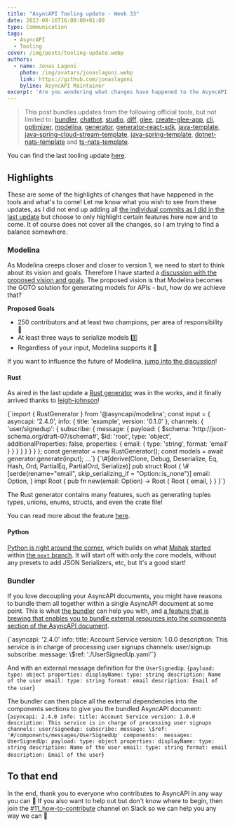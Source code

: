 ```yaml
---
title: "AsyncAPI Tooling update - Week 33"
date: 2022-08-16T16:00:00+01:00
type: Communication
tags:
  - AsyncAPI
  - Tooling
cover: /img/posts/tooling-update.webp
authors:
  - name: Jonas Lagoni
    photo: /img/avatars/jonaslagoni.webp
    link: https://github.com/jonaslagoni
    byline: AsyncAPI Maintainer
excerpt: 'Are you wondering what changes have happened to the AsyncAPI tooling? Look no further! Here are the highlights of the changes that have happened in weeks 30-32'
---
```


> This post bundles updates from the following official tools, but not limited to: [bundler](https://github.com/asyncapi/bundler), [chatbot](https://github.com/asyncapi/chatbot), [studio](https://github.com/asyncapi/studio), [diff](https://github.com/asyncapi/diff), [glee](https://github.com/asyncapi/glee), [create-glee-app](https://github.com/asyncapi/create-glee-app), [cli](https://github.com/asyncapi/cli), [optimizer](https://github.com/asyncapi/optimizer), [modelina](https://github.com/asyncapi/modelina), [generator](https://github.com/asyncapi/generator), [generator-react-sdk](https://github.com/asyncapi/generator-react-sdk), [java-template](https://github.com/asyncapi/java-template), [java-spring-cloud-stream-template](https://github.com/asyncapi/java-spring-cloud-stream-template), [java-spring-template](https://github.com/asyncapi/java-spring-template), [dotnet-nats-template](https://github.com/asyncapi/dotnet-nats-template) and [ts-nats-template](https://github.com/asyncapi/ts-nats-template).

You can find the last tooling update [here](/posts/asyncapi-tooling-update-1).

## Highlights
These are some of the highlights of changes that have happened in the tools and what's to come! Let me know what you wish to see from these updates, as I did not end up adding all [the individual commits as I did in the last update](/posts/asyncapi-tooling-update-1#full-changelog) but choose to only highlight certain features here now and to come. It of course does not cover all the changes, so I am trying to find a balance somewhere.

### Modelina

As Modelina creeps closer and closer to version 1, we need to start to think about its vision and goals. Therefore I have started a [discussion with the proposed vision and goals](https://github.com/asyncapi/modelina/discussions/848). The proposed vision is that Modelina becomes the GOTO solution for generating models for APIs - but, how do we achieve that?

**Proposed Goals**
- 250 contributors and at least two champions, per area of responsibility 🤝
- At least three ways to serialize models 3️⃣
- Regardless of your input, Modelina supports it 💯

If you want to influence the future of Modelina, [jump into the discussion](https://github.com/asyncapi/modelina/discussions/848)!

#### Rust
As aired in the last update a [Rust generator](https://github.com/asyncapi/modelina/pull/818) was in the works, and it finally arrived thanks to [leigh-johnson](https://github.com/leigh-johnson)! 

<CodeBlock caption="A simple Rust usage example with Modelina." language="typescript">
{`import { RustGenerator } from '@asyncapi/modelina';
const input = {
  asyncapi: '2.4.0',
  info: {
    title: 'example',
    version: '0.1.0'
  },
  channels: {
    'user/signedup': {
      subscribe: {
        message: {
          payload: {
            $schema: 'http://json-schema.org/draft-07/schema#',
            $id: 'root',
            type: 'object',
            additionalProperties: false,
            properties: {
              email: {
                type: 'string',
                format: 'email'
              }
            }
          }
        }
      }
    }
  }
};
const generator = new RustGenerator();
const models = await generator.generate(input);
...`}</CodeBlock>

<CodeBlock caption="A simple Rust struct generated for the message payload" language="rust">
{`\#[derive(Clone, Debug, Deserialize, Eq, Hash, Ord, PartialEq, PartialOrd, Serialize)]
pub struct Root {
  \#[serde(rename="email", skip_serializing_if = "Option::is_none")]
  email: Option<String>,
}
impl Root {
  pub fn new(email: Option<String>) -> Root {
    Root {
      email,
    }
  }
}`}</CodeBlock>

The Rust generator contains many features, such as generating tuples types, unions, enums, structs, and even the crate file! 

You can read more about the feature [here](https://github.com/asyncapi/modelina/blob/next/docs/languages/Rust.md).

#### Python

[Python is right around the corner](https://github.com/asyncapi/modelina/pull/863), which builds on what [Mahak](https://github.com/mahakporwal02) [started](https://github.com/asyncapi/modelina/pull/604) within [the `next` branch](https://github.com/asyncapi/modelina/tree/next). It will start off with only the core models, without any presets to add JSON Serializers, etc, but it's a good start!

### Bundler
If you love decoupling your AsyncAPI documents, you might have reasons to bundle them all together within a single AsyncAPI document at some point. This is what [the bundler](https://github.com/asyncapi/bundler) can help you with, and [a feature that is brewing that enables you to bundle external resources into the components section of the AsyncAPI document](https://github.com/asyncapi/bundler/pull/46).

<CodeBlock caption="The scattered AsyncAPI document (asyncapi.yaml)" language="yaml">
{`asyncapi: '2.4.0'
info:
  title: Account Service
  version: 1.0.0
  description: This service is in charge of processing user signups
channels:
  user/signup:
    subscribe:
      message:
        \$ref: './UserSignedUp.yaml'`}</CodeBlock>

And with an external message definition for the `UserSignedUp`.
<CodeBlock caption="The separated message definition (UserSignedUp.yaml)" language="yaml">
{`payload:
  type: object
  properties:
    displayName:
      type: string
      description: Name of the user
    email:
      type: string
      format: email
      description: Email of the user`}</CodeBlock>

The bundler can then place all the external dependencies into the components sections to give you the bundled AsyncAPI document:
<CodeBlock caption="The bundled AsyncAPI document that uses local references (asyncapi.bundled.yaml)" language="yaml">
{`asyncapi: 2.4.0
info:
  title: Account Service
  version: 1.0.0
  description: This service is in charge of processing user signups
channels:
  user/signedup:
    subscribe:
      message:
        \$ref: '#/components/messages/UserSignedUp'
components: 
  messages:
    UserSignedUp:
      payload:
        type: object
        properties:
          displayName:
            type: string
            description: Name of the user
          email:
            type: string
            format: email
            description: Email of the user`}</CodeBlock>

## To that end

In the end, thank you to everyone who contributes to AsyncAPI in any way you can :purple_heart: If you also want to help out but don't know where to begin, then join the [#11_how-to-contribute](https://asyncapi.slack.com/archives/C02FK3YDPCL) channel on Slack so we can help you any way we can :muscle: 